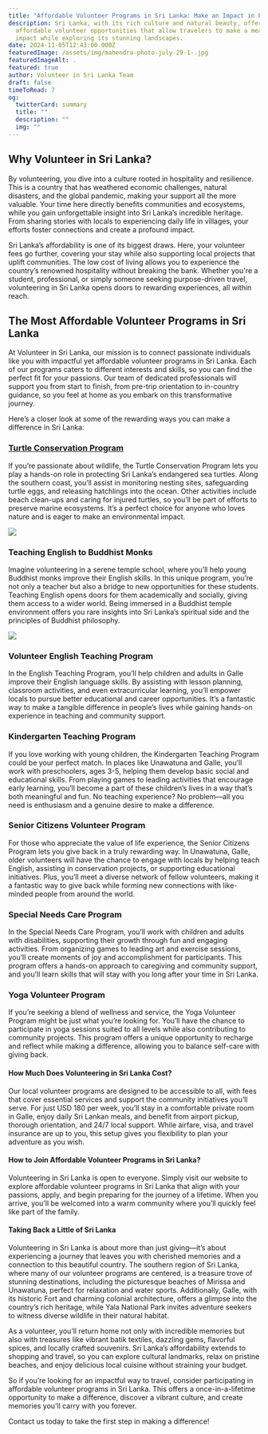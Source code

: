 ```yaml
---
title: "Affordable Volunteer Programs in Sri Lanka: Make an Impact in Paradise"
description: Sri Lanka, with its rich culture and natural beauty, offers
  affordable volunteer opportunities that allow travelers to make a meaningful
  impact while exploring its stunning landscapes.
date: 2024-11-05T12:43:00.000Z
featuredImage: /assets/img/mahendra-photo-july-29-1-.jpg
featuredImageAlt: .
featured: true
author: Volunteer in Sri Lanka Team
draft: false
timeToRead: 7
og:
  twitterCard: summary
  title: ""
  description: ""
  img: ""
---
```


## Why Volunteer in Sri Lanka?

By volunteering, you dive into a culture rooted in hospitality and resilience. This is a country that has weathered economic challenges, natural disasters, and the global pandemic, making your support all the more valuable. Your time here directly benefits communities and ecosystems, while you gain unforgettable insight into Sri Lanka’s incredible heritage. From sharing stories with locals to experiencing daily life in villages, your efforts foster connections and create a profound impact.

Sri Lanka’s affordability is one of its biggest draws. Here, your volunteer fees go further, covering your stay while also supporting local projects that uplift communities. The low cost of living allows you to experience the country’s renowned hospitality without breaking the bank. Whether you're a student, professional, or simply someone seeking purpose-driven travel, volunteering in Sri Lanka opens doors to rewarding experiences, all within reach.

## The Most Affordable Volunteer Programs in Sri Lanka

At Volunteer in Sri Lanka, our mission is to connect passionate individuals like you with impactful yet affordable volunteer programs in Sri Lanka. Each of our programs caters to different interests and skills, so you can find the perfect fit for your passions. Our team of dedicated professionals will support you from start to finish, from pre-trip orientation to in-country guidance, so you feel at home as you embark on this transformative journey.

Here’s a closer look at some of the rewarding ways you can make a difference in Sri Lanka:

### [Turtle Conservation Program](https://volunteerinsrilanka.org/about-us/)

If you’re passionate about wildlife, the Turtle Conservation Program lets you play a hands-on role in protecting Sri Lanka’s endangered sea turtles. Along the southern coast, you’ll assist in monitoring nesting sites, safeguarding turtle eggs, and releasing hatchlings into the ocean. Other activities include beach clean-ups and caring for injured turtles, so you’ll be part of efforts to preserve marine ecosystems. It’s a perfect choice for anyone who loves nature and is eager to make an environmental impact.

![](/assets/img/3.jpg)

### Teaching English to Buddhist Monks

Imagine volunteering in a serene temple school, where you’ll help young Buddhist monks improve their English skills. In this unique program, you’re not only a teacher but also a bridge to new opportunities for these students. Teaching English opens doors for them academically and socially, giving them access to a wider world. Being immersed in a Buddhist temple environment offers you rare insights into Sri Lanka’s spiritual side and the principles of Buddhist philosophy.

![](/assets/img/thumbnail-3-.jpg)

### Volunteer English Teaching Program

In the English Teaching Program, you’ll help children and adults in Galle improve their English language skills. By assisting with lesson planning, classroom activities, and even extracurricular learning, you’ll empower locals to pursue better educational and career opportunities. It’s a fantastic way to make a tangible difference in people’s lives while gaining hands-on experience in teaching and community support.

### Kindergarten Teaching Program

If you love working with young children, the Kindergarten Teaching Program could be your perfect match. In places like Unawatuna and Galle, you’ll work with preschoolers, ages 3-5, helping them develop basic social and educational skills. From playing games to leading activities that encourage early learning, you’ll become a part of these children’s lives in a way that’s both meaningful and fun. No teaching experience? No problem—all you need is enthusiasm and a genuine desire to make a difference.

### Senior Citizens Volunteer Program

For those who appreciate the value of life experience, the Senior Citizens Program lets you give back in a truly rewarding way. In Unawatuna, Galle, older volunteers will have the chance to engage with locals by helping teach English, assisting in conservation projects, or supporting educational initiatives. Plus, you’ll meet a diverse network of fellow volunteers, making it a fantastic way to give back while forming new connections with like-minded people from around the world.

### Special Needs Care Program

In the Special Needs Care Program, you’ll work with children and adults with disabilities, supporting their growth through fun and engaging activities. From organizing games to leading art and exercise sessions, you’ll create moments of joy and accomplishment for participants. This program offers a hands-on approach to caregiving and community support, and you’ll learn skills that will stay with you long after your time in Sri Lanka.

### Yoga Volunteer Program

If you’re seeking a blend of wellness and service, the Yoga Volunteer Program might be just what you’re looking for. You’ll have the chance to participate in yoga sessions suited to all levels while also contributing to community projects. This program offers a unique opportunity to recharge and reflect while making a difference, allowing you to balance self-care with giving back.

#### How Much Does Volunteering in Sri Lanka Cost?

Our local volunteer programs are designed to be accessible to all, with fees that cover essential services and support the community initiatives you’ll serve. For just USD 180 per week, you’ll stay in a comfortable private room in Galle, enjoy daily Sri Lankan meals, and benefit from airport pickup, thorough orientation, and 24/7 local support. While airfare, visa, and travel insurance are up to you, this setup gives you flexibility to plan your adventure as you wish.

#### How to Join Affordable Volunteer Programs in Sri Lanka?

Volunteering in Sri Lanka is open to everyone. Simply visit our website to explore affordable volunteer programs in Sri Lanka that align with your passions, apply, and begin preparing for the journey of a lifetime. When you arrive, you’ll be welcomed into a warm community where you’ll quickly feel like part of the family.

#### Taking Back a Little of Sri Lanka

Volunteering in Sri Lanka is about more than just giving—it’s about experiencing a journey that leaves you with cherished memories and a connection to this beautiful country. The southern region of Sri Lanka, where many of our volunteer programs are centered, is a treasure trove of stunning destinations, including the picturesque beaches of Mirissa and Unawatuna, perfect for relaxation and water sports. Additionally, Galle, with its historic Fort and charming colonial architecture, offers a glimpse into the country’s rich heritage, while Yala National Park invites adventure seekers to witness diverse wildlife in their natural habitat.

As a volunteer, you’ll return home not only with incredible memories but also with treasures like vibrant batik textiles, dazzling gems, flavorful spices, and locally crafted souvenirs. Sri Lanka’s affordability extends to shopping and travel, so you can explore cultural landmarks, relax on pristine beaches, and enjoy delicious local cuisine without straining your budget.

So if you’re looking for an impactful way to travel, consider participating in affordable volunteer programs in Sri Lanka. This offers a once-in-a-lifetime opportunity to make a difference, discover a vibrant culture, and create memories you’ll carry with you forever.

Contact us today to take the first step in making a difference!
